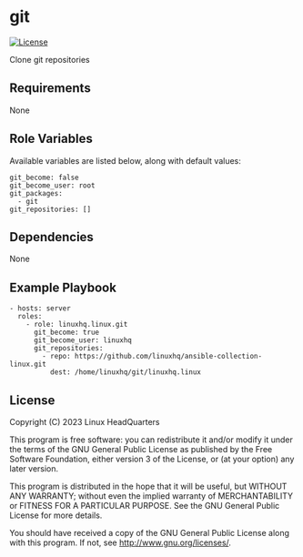 # git

[![License](https://img.shields.io/badge/license-GPLv3-lightgreen)](https://www.gnu.org/licenses/gpl-3.0.en.html#license-text)

Clone git repositories

## Requirements

None

## Role Variables

Available variables are listed below, along with default values:

    git_become: false
    git_become_user: root
    git_packages:
      - git
    git_repositories: []

## Dependencies

None

## Example Playbook

    - hosts: server
      roles:
        - role: linuxhq.linux.git
          git_become: true
          git_become_user: linuxhq
          git_repositories:
            - repo: https://github.com/linuxhq/ansible-collection-linux.git
              dest: /home/linuxhq/git/linuxhq.linux

## License

Copyright (C) 2023 Linux HeadQuarters

This program is free software: you can redistribute it and/or modify
it under the terms of the GNU General Public License as published by
the Free Software Foundation, either version 3 of the License, or
(at your option) any later version.

This program is distributed in the hope that it will be useful,
but WITHOUT ANY WARRANTY; without even the implied warranty of
MERCHANTABILITY or FITNESS FOR A PARTICULAR PURPOSE. See the
GNU General Public License for more details.

You should have received a copy of the GNU General Public License
along with this program. If not, see <http://www.gnu.org/licenses/>.
